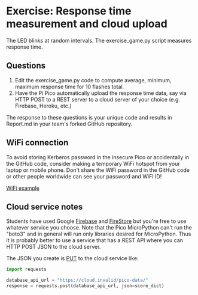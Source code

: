 # Exercise: Response time measurement and cloud upload

The LED blinks at random intervals.
The exercise_game.py script measures response time.

## Questions

1. Edit the exercise_game.py code to compute average, minimum, maximum response time for 10 flashes total.
2. Have the Pi Pico automatically upload the response time data, say via HTTP POST to a REST server to a cloud server of your choice (e.g. Firebase, Heroku, etc.)

The response to these questions is your unique code and results in Report.md in your team's forked GitHub repository.

## WiFi connection

To avoid storing Kerberos password in the insecure Pico or accidentally in the GitHub code, consider making a temporary WiFi hotspot from your laptop or mobile phone.
Don't share the WiFi password in the GitHub code or other people worldwide can see your password and WiFI ID!

[WiFi example](../examples/internet_connect.py)

## Cloud service notes

Students have used Google
[Firebase](
https://firebase.google.com/docs)
and
[FireStore](https://firebase.google.com/docs/firestore/quickstart)
but you're free to use whatever service you choose.
Note that the Pico MicroPython can't run the "boto3" and in general will run only libraries desired for MicroPython.
Thus it is probably better to use a service that has a REST API where you can HTTP POST JSON to the cloud server.

The JSON you create is
[PUT](https://firebase.google.com/docs/reference/rest/database/#section-put)
to the cloud service like:

```python
import requests

database_api_url = "https://cloud.invalid/pico-data/"
response = requests.post(database_api_url, json=score_dict)
```
